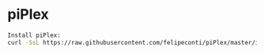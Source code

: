 # piPlex

```sh
Install piPlex:
curl -SsL https://raw.githubusercontent.com/felipeconti/piPlex/master/install.sh | bash
```